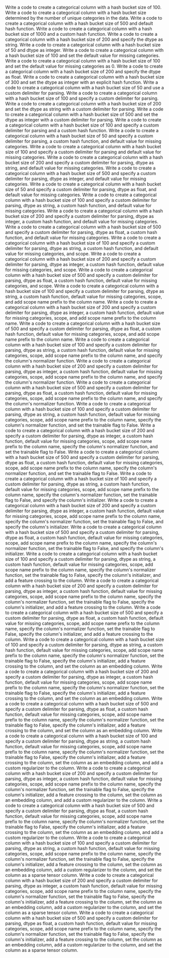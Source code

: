 Write a code to create a categorical column with a hash bucket size of 100.
Write a code to create a categorical column with a hash bucket size determined by the number of unique categories in the data.
Write a code to create a categorical column with a hash bucket size of 500 and default hash function.
Write a code to create a categorical column with a hash bucket size of 1000 and a custom hash function.
Write a code to create a categorical column with a hash bucket size of 200 and specify the dtype as string.
Write a code to create a categorical column with a hash bucket size of 50 and dtype as integer.
Write a code to create a categorical column with a hash bucket size of 100 and set the default value for missing categories.
Write a code to create a categorical column with a hash bucket size of 100 and set the default value for missing categories as 0.
Write a code to create a categorical column with a hash bucket size of 200 and specify the dtype as float.
Write a code to create a categorical column with a hash bucket size of 300 and set the dtype as integer with an explicit hash function.
Write a code to create a categorical column with a hash bucket size of 50 and use a custom delimiter for parsing.
Write a code to create a categorical column with a hash bucket size of 100 and specify a custom delimiter for parsing.
Write a code to create a categorical column with a hash bucket size of 200 and set the dtype as string with a custom delimiter for parsing.
Write a code to create a categorical column with a hash bucket size of 500 and set the dtype as integer with a custom delimiter for parsing.
Write a code to create a categorical column with a hash bucket size of 100 and specify a custom delimiter for parsing and a custom hash function.
Write a code to create a categorical column with a hash bucket size of 50 and specify a custom delimiter for parsing, a custom hash function, and default value for missing categories.
Write a code to create a categorical column with a hash bucket size of 100 and specify a custom delimiter for parsing and default value for missing categories.
Write a code to create a categorical column with a hash bucket size of 200 and specify a custom delimiter for parsing, dtype as string, and default value for missing categories.
Write a code to create a categorical column with a hash bucket size of 500 and specify a custom delimiter for parsing, dtype as integer, and default value for missing categories.
Write a code to create a categorical column with a hash bucket size of 50 and specify a custom delimiter for parsing, dtype as float, and default value for missing categories.
Write a code to create a categorical column with a hash bucket size of 100 and specify a custom delimiter for parsing, dtype as string, a custom hash function, and default value for missing categories.
Write a code to create a categorical column with a hash bucket size of 200 and specify a custom delimiter for parsing, dtype as integer, a custom hash function, and default value for missing categories.
Write a code to create a categorical column with a hash bucket size of 500 and specify a custom delimiter for parsing, dtype as float, a custom hash function, and default value for missing categories.
Write a code to create a categorical column with a hash bucket size of 100 and specify a custom delimiter for parsing, dtype as string, a custom hash function, and default value for missing categories, and scope.
Write a code to create a categorical column with a hash bucket size of 200 and specify a custom delimiter for parsing, dtype as integer, a custom hash function, default value for missing categories, and scope.
Write a code to create a categorical column with a hash bucket size of 500 and specify a custom delimiter for parsing, dtype as float, a custom hash function, default value for missing categories, and scope.
Write a code to create a categorical column with a hash bucket size of 100 and specify a custom delimiter for parsing, dtype as string, a custom hash function, default value for missing categories, scope, and add scope name prefix to the column name.
Write a code to create a categorical column with a hash bucket size of 200 and specify a custom delimiter for parsing, dtype as integer, a custom hash function, default value for missing categories, scope, and add scope name prefix to the column name.
Write a code to create a categorical column with a hash bucket size of 500 and specify a custom delimiter for parsing, dtype as float, a custom hash function, default value for missing categories, scope, and add scope name prefix to the column name.
Write a code to create a categorical column with a hash bucket size of 100 and specify a custom delimiter for parsing, dtype as string, a custom hash function, default value for missing categories, scope, add scope name prefix to the column name, and specify the column's normalizer function.
Write a code to create a categorical column with a hash bucket size of 200 and specify a custom delimiter for parsing, dtype as integer, a custom hash function, default value for missing categories, scope, add scope name prefix to the column name, and specify the column's normalizer function.
Write a code to create a categorical column with a hash bucket size of 500 and specify a custom delimiter for parsing, dtype as float, a custom hash function, default value for missing categories, scope, add scope name prefix to the column name, and specify the column's normalizer function.
Write a code to create a categorical column with a hash bucket size of 100 and specify a custom delimiter for parsing, dtype as string, a custom hash function, default value for missing categories, scope, add scope name prefix to the column name, specify the column's normalizer function, and set the trainable flag to False.
Write a code to create a categorical column with a hash bucket size of 200 and specify a custom delimiter for parsing, dtype as integer, a custom hash function, default value for missing categories, scope, add scope name prefix to the column name, specify the column's normalizer function, and set the trainable flag to False.
Write a code to create a categorical column with a hash bucket size of 500 and specify a custom delimiter for parsing, dtype as float, a custom hash function, default value for missing categories, scope, add scope name prefix to the column name, specify the column's normalizer function, and set the trainable flag to False.
Write a code to create a categorical column with a hash bucket size of 100 and specify a custom delimiter for parsing, dtype as string, a custom hash function, default value for missing categories, scope, add scope name prefix to the column name, specify the column's normalizer function, set the trainable flag to False, and specify the column's initializer.
Write a code to create a categorical column with a hash bucket size of 200 and specify a custom delimiter for parsing, dtype as integer, a custom hash function, default value for missing categories, scope, add scope name prefix to the column name, specify the column's normalizer function, set the trainable flag to False, and specify the column's initializer.
Write a code to create a categorical column with a hash bucket size of 500 and specify a custom delimiter for parsing, dtype as float, a custom hash function, default value for missing categories, scope, add scope name prefix to the column name, specify the column's normalizer function, set the trainable flag to False, and specify the column's initializer.
Write a code to create a categorical column with a hash bucket size of 100 and specify a custom delimiter for parsing, dtype as string, a custom hash function, default value for missing categories, scope, add scope name prefix to the column name, specify the column's normalizer function, set the trainable flag to False, specify the column's initializer, and add a feature crossing to the column.
Write a code to create a categorical column with a hash bucket size of 200 and specify a custom delimiter for parsing, dtype as integer, a custom hash function, default value for missing categories, scope, add scope name prefix to the column name, specify the column's normalizer function, set the trainable flag to False, specify the column's initializer, and add a feature crossing to the column.
Write a code to create a categorical column with a hash bucket size of 500 and specify a custom delimiter for parsing, dtype as float, a custom hash function, default value for missing categories, scope, add scope name prefix to the column name, specify the column's normalizer function, set the trainable flag to False, specify the column's initializer, and add a feature crossing to the column.
Write a code to create a categorical column with a hash bucket size of 100 and specify a custom delimiter for parsing, dtype as string, a custom hash function, default value for missing categories, scope, add scope name prefix to the column name, specify the column's normalizer function, set the trainable flag to False, specify the column's initializer, add a feature crossing to the column, and set the column as an embedding column.
Write a code to create a categorical column with a hash bucket size of 200 and specify a custom delimiter for parsing, dtype as integer, a custom hash function, default value for missing categories, scope, add scope name prefix to the column name, specify the column's normalizer function, set the trainable flag to False, specify the column's initializer, add a feature crossing to the column, and set the column as an embedding column.
Write a code to create a categorical column with a hash bucket size of 500 and specify a custom delimiter for parsing, dtype as float, a custom hash function, default value for missing categories, scope, add scope name prefix to the column name, specify the column's normalizer function, set the trainable flag to False, specify the column's initializer, add a feature crossing to the column, and set the column as an embedding column.
Write a code to create a categorical column with a hash bucket size of 100 and specify a custom delimiter for parsing, dtype as string, a custom hash function, default value for missing categories, scope, add scope name prefix to the column name, specify the column's normalizer function, set the trainable flag to False, specify the column's initializer, add a feature crossing to the column, set the column as an embedding column, and add a custom regularizer to the column.
Write a code to create a categorical column with a hash bucket size of 200 and specify a custom delimiter for parsing, dtype as integer, a custom hash function, default value for missing categories, scope, add scope name prefix to the column name, specify the column's normalizer function, set the trainable flag to False, specify the column's initializer, add a feature crossing to the column, set the column as an embedding column, and add a custom regularizer to the column.
Write a code to create a categorical column with a hash bucket size of 500 and specify a custom delimiter for parsing, dtype as float, a custom hash function, default value for missing categories, scope, add scope name prefix to the column name, specify the column's normalizer function, set the trainable flag to False, specify the column's initializer, add a feature crossing to the column, set the column as an embedding column, and add a custom regularizer to the column.
Write a code to create a categorical column with a hash bucket size of 100 and specify a custom delimiter for parsing, dtype as string, a custom hash function, default value for missing categories, scope, add scope name prefix to the column name, specify the column's normalizer function, set the trainable flag to False, specify the column's initializer, add a feature crossing to the column, set the column as an embedding column, add a custom regularizer to the column, and set the column as a sparse tensor column.
Write a code to create a categorical column with a hash bucket size of 200 and specify a custom delimiter for parsing, dtype as integer, a custom hash function, default value for missing categories, scope, add scope name prefix to the column name, specify the column's normalizer function, set the trainable flag to False, specify the column's initializer, add a feature crossing to the column, set the column as an embedding column, add a custom regularizer to the column, and set the column as a sparse tensor column.
Write a code to create a categorical column with a hash bucket size of 500 and specify a custom delimiter for parsing, dtype as float, a custom hash function, default value for missing categories, scope, add scope name prefix to the column name, specify the column's normalizer function, set the trainable flag to False, specify the column's initializer, add a feature crossing to the column, set the column as an embedding column, add a custom regularizer to the column, and set the column as a sparse tensor column.